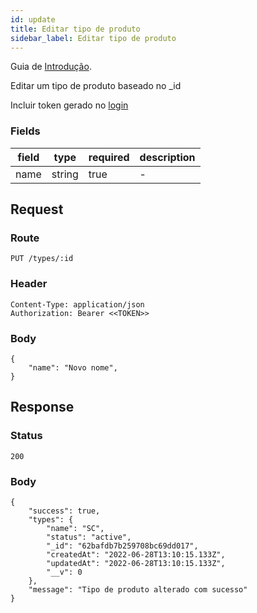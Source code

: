```yaml
---
id: update
title: Editar tipo de produto
sidebar_label: Editar tipo de produto
---
```


Guia de [Introdução](introduction.md).

Editar um tipo de produto baseado no _id

Incluir token gerado no [login](authentication)

### Fields

| field | type | required | description |
|---|---|---|---|
| name | string | true | - |

## Request

### Route

    PUT /types/:id

### Header

    Content-Type: application/json
    Authorization: Bearer <<TOKEN>>

### Body

    {
        "name": "Novo nome",
    }

## Response

### Status

    200

### Body

    {
        "success": true,
        "types": {
            "name": "SC",
            "status": "active",
            "_id": "62bafdb7b259708bc69dd017",
            "createdAt": "2022-06-28T13:10:15.133Z",
            "updatedAt": "2022-06-28T13:10:15.133Z",
            "__v": 0
        },
        "message": "Tipo de produto alterado com sucesso"
    }
